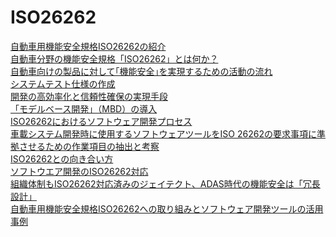 # ISO26262

[自動車用機能安全規格ISO26262の紹介](http://www.mss.co.jp/technology/report/pdf/23-05.pdf)  
[自動車分野の機能安全規格「ISO26262」とは何か？](http://monoist.atmarkit.co.jp/mn/articles/1109/29/news003.html)  
[自動車向けの製品に対して｢機能安全｣を実現するための活動の流れ](http://www.exmotion.co.jp/solution/anzen.html)  
[システムテスト仕様の作成](http://www.exmotion.co.jp/solution/mbd6.html)  
[開発の高効率化と信頼性確保の実現手段](http://www.exmotion.co.jp/training/packaged-training-mbd-sep.html)  
[「モデルベース開発」（MBD）の導入](http://www.exmotion.co.jp/solution/auto.html)  
[ISO26262におけるソフトウェア開発プロセス](http://www.jasa.or.jp/et/ET2011/visitor/images/pdf/TS9_web_morikawa1017.pdf)  
[車載システム開発時に使用するソフトウェアツールをISO 26262の要求事項に準拠させるための作業項目の抽出と考察](http://www.ipa.go.jp/files/000026859.pdf)  
[ISO26262との向き合い方](http://www.embeddedsoftwareguild.com/guildlab/Take_A_Stand_To_ISO26262)  
[ソフトウエア開発のISO26262対応](http://techon.nikkeibp.co.jp/atcl/column/15/417263/060300089/)  
[組織体制もISO26262対応済みのジェイテクト、ADAS時代の機能安全は「冗長設計」](http://monoist.atmarkit.co.jp/mn/articles/1509/01/news045.html)  
[自動車用機能安全規格ISO26262への取り組みとソフトウェア開発ツールの活用事例](http://support.ptc.com/WCMS/files/152023/ja/C-4_Hitachi_Automotive_Systems.pdf)
[]()  
[]()  
[]()  
[]()  
[]()  
[]()  
[]()  
